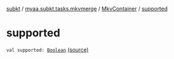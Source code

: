 [subkt](../../index.md) / [myaa.subkt.tasks.mkvmerge](../index.md) / [MkvContainer](index.md) / [supported](./supported.md)

# supported

`val supported: `[`Boolean`](https://kotlinlang.org/api/latest/jvm/stdlib/kotlin/-boolean/index.html) [(source)](https://github.com/Myaamori/SubKt/blob/0.1.7/src/main/kotlin/myaa/subkt/tasks/mkvmerge/mkvmerge.kt#L70)
